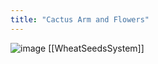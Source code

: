 ```yaml
---
title: "Cactus Arm and Flowers"
---
```


![image](https://gyazo.com/8e39ab98b339b99a218e8d5cfc01d6b7/thumb/1000)
[[WheatSeedsSystem]]
